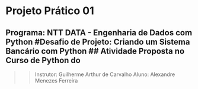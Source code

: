 # Projeto Prático 01
## Programa: NTT DATA - Engenharia de Dados com Python #Desafio de Projeto: Criando um Sistema Bancário com Python ## Atividade Proposta no Curso de Python do 
>> Instrutor: Guilherme Arthur de Carvalho
>> Aluno: Alexandre Menezes Ferreira
